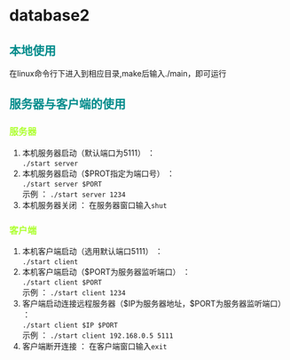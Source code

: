 # database2

## <font color=#008b8b>本地使用</font>

在linux命令行下进入到相应目录,make后输入./main，即可运行

## <font color=#008b8b>服务器与客户端的使用</font>
### <font color=#adff2f>服务器</font>
1. 本机服务器启动（默认端口为5111） ：   
`./start server`  
2. 本机服务器启动（$PROT指定为端口号） ：    
`./start server $PORT`  
示例 ： `./start server 1234`
3. 本机服务器关闭 ： 在服务器窗口输入`shut`  

### <font color=#adff2f>客户端</font>
1. 本机客户端启动（选用默认端口5111） ：     
`./start client`
2. 本机客户端启动（$PORT为服务器监听端口） ：    
`./start client $PORT`  
示例 ： `./start client 1234`   
3. 客户端启动连接远程服务器（\$IP为服务器地址，$PORT为服务器监听端口） ：    
`./start client $IP $PORT`  
示例 ： `./start client 192.168.0.5 5111`   
4. 客户端断开连接 ： 在客户端窗口输入`exit`